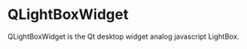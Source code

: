 QLightBoxWidget
===============

QLightBoxWidget is the Qt desktop widget analog javascript LightBox.

